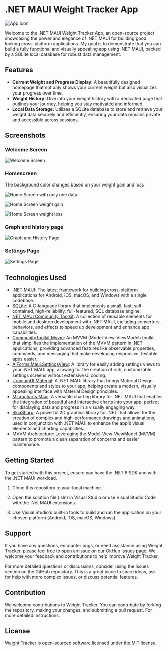 # .NET MAUI Weight Tracker App

![App Icon](Pictures/AppIcon.png "App Icon")

Welcome to the .NET MAUI Weight Tracker App, an open-source project showcasing the power and elegance of .NET MAUI for building good looking cross-platform applications. My goal is to demonstrate that you can build a fully functional and visually appealing app using .NET MAUI, backed by a SQLite local database for robust data management.

## Features

- **Current Weight and Progress Display:** A beautifully designed homepage that not only shows your current weight but also visualizes your progress over time.
- **Weight History:** Dive into your weight history with a dedicated page that outlines your journey, helping you stay motivated and informed.
- **Local Data Storage:** Utilizes a SQLite database to store and retrieve your weight data securely and efficiently, ensuring your data remains private and accessible across sessions.

## Screenshots

### Welcome Screen

![Welcome Screen](Pictures/WelcomeScreen.gif "Welcome Screen")

### Homescreen

The background color changes based on your weight gain and loss

![Home Screen with only one data](Pictures/HomeScreen.png "Home Screen with only one data")

![Home Screen weight gain](Pictures/HomeScreenWeightGain.png "Home Screen weight gain")

![Home Screen weight loss](Pictures/HomeScreenWeightLoss.png "Home Screen weight loss")

### Graph and history page

![Graph and History Page](Pictures/GraphAndHistory.png "Graph and History Page")

### Settings Page

![Settings Page](Pictures/Settings.png "Settings Page")

## Technologies Used

- [.NET MAUI](https://github.com/dotnet/maui): The latest framework for building cross-platform applications for Android, iOS, macOS, and Windows with a single codebase.
- [SQLite](https://www.sqlite.org/index.html): A C-language library that implements a small, fast, self-contained, high-reliability, full-featured, SQL database engine.
- [NET MAUI Community Toolkit](https://github.com/CommunityToolkit/Maui): A collection of reusable elements for mobile and desktop development with .NET MAUI, including converters, behaviors, and effects to speed up development and enhance app capabilities.
- [CommunityToolkit.Mvvm](https://github.com/CommunityToolkit/dotnet): An MVVM (Model-View-ViewModel) toolkit that simplifies the implementation of the MVVM pattern in .NET applications, providing advanced features like observable properties, commands, and messaging that make developing responsive, testable apps easier.
- [AiForms.Maui.SettingsView](https://github.com/muak/AiForms.Maui.SettingsView): A library for easily adding settings views to your .NET MAUI app, allowing for the creation of rich, customizable settings screens without extensive UI coding.
- [UraniumUI.Material](https://github.com/enisn/UraniumUI): A .NET MAUI library that brings Material Design components and styles to your app, helping create a modern, visually appealing interface with Material Design principles.
- [Microcharts.Maui](https://github.com/microcharts-dotnet/Microcharts): A versatile charting library for .NET MAUI that enables the integration of beautiful and interactive charts into your app, perfect for displaying data and progress in a visually engaging way.
- [SkiaSharp](https://github.com/mono/SkiaSharp): A powerful 2D graphics library for .NET that allows for the creation of complex and high-performance drawings and animations, used in conjunction with .NET MAUI to enhance the app's visual elements and charting capabilities.
- MVVM Architecture: Leveraging the Model-View-ViewModel (MVVM) pattern to promote a clean separation of concerns and easier maintenance.

## Getting Started

To get started with this project, ensure you have the .NET 8 SDK and with the .NET MAUI workload.

1. Clone this repository to your local machine.

2. Open the solution file (.sln) in Visual Studio or use Visual Studio Code with the .Net MAUI extensions.

3. Use Visual Studio's built-in tools to build and run the application on your chosen platform (Android, iOS, macOS, Windows).

## Support

If you have any questions, encounter bugs, or need assistance using Weight Tracker, please feel free to open an issue on our GitHub Issues page. We welcome your feedback and contributions to help improve Weight Tracker.

For more detailed questions or discussions, consider using the Issues section on the GitHub repository. This is a great place to share ideas, ask for help with more complex issues, or discuss potential features.

## Contribution

We welcome contributions to Weight Tracker. You can contribute by forking the repository, making your changes, and submitting a pull request. For more detailed instructions.

## License

Weight Tracker is open-sourced software licensed under the MIT license.